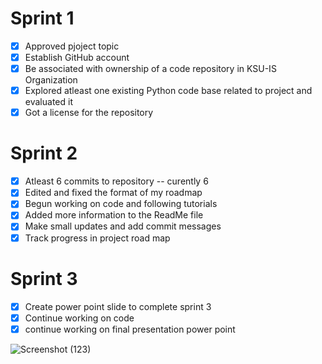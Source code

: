 # Sprint 1
- [X] Approved pjoject topic
- [x] Establish GitHub account
- [x] Be associated with ownership of a code repository in KSU-IS Organization
- [x] Explored atleast one existing Python code base related to project and evaluated it
- [x] Got a license for the repository

# Sprint 2
- [x] Atleast 6 commits to repository -- curently 6
- [x] Edited and fixed the format of my roadmap
- [x] Begun working on code and following tutorials
- [x] Added more information to the ReadMe file
- [x] Make small updates and add commit messages
- [x] Track progress in project road map

# Sprint 3
- [x] Create power point slide to complete sprint 3
- [x] Continue working on code
- [x] continue working on final presentation power point

![Screenshot (123)](https://user-images.githubusercontent.com/77431828/204963837-62dc4e3b-db04-499e-97a4-e834bd44158e.png)
